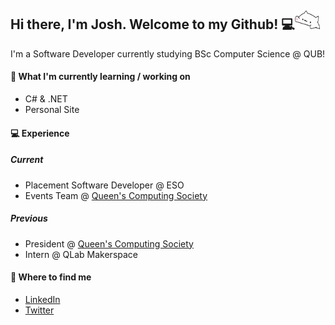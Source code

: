 ## Hi there, I'm Josh. Welcome to my Github! 💻<img src="bongocat.gif" width="40" height="30">

I'm a Software Developer currently studying BSc Computer Science @ QUB!

#### 🌱 What I'm currently learning /  working on

* C# & .NET
* Personal Site

#### 💻 Experience

##### Current

* Placement Software Developer @ ESO
* Events Team @ [Queen's Computing Society](https://github.com/QCSQUB)

##### Previous

* President @ [Queen's Computing Society](https://github.com/QCSQUB)
* Intern @ QLab Makerspace

#### 🚀 Where to find me

* [LinkedIn](https://www.linkedin.com/in/josh-beatty)
* [Twitter](https://twitter.com/josh_bty)
